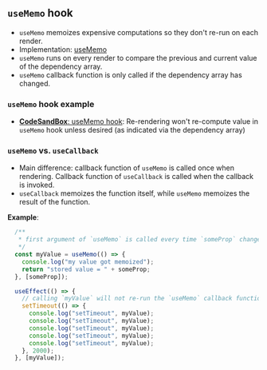 ## `useMemo` hook

- `useMemo` memoizes expensive computations so they don't re-run on each render.
- Implementation: [useMemo](https://github.com/facebook/react/blob/48d475c9ed20ab4344b3f1969716b76d8a476171/packages/react-dom/src/server/ReactPartialRendererHooks.js#L338)
- `useMemo` runs on every render to compare the previous and current value of the dependency array.
- `useMemo` callback function is only called if the dependency array has changed.

### `useMemo` hook example

- [**CodeSandBox**: useMemo hook](https://codesandbox.io/s/21-usememo-u8pxt): Re-rendering won't re-compute value in `useMemo` hook unless desired (as indicated via the dependency array)

### `useMemo` vs. `useCallback`

- Main difference: callback function of `useMemo` is called once when rendering. Callback function of `useCallback` is called when the callback is invoked.
- `useCallback` memoizes the function itself, while `useMemo` memoizes the result of the function.

**Example**:

```ts
  /**
   * first argument of `useMemo` is called every time `someProp` changes
   */
  const myValue = useMemo(() => {
    console.log("my value got memoized");
    return "stored value = " + someProp;
  }, [someProp]);

  useEffect(() => {
    // calling `myValue` will not re-run the `useMemo` callback function
    setTimeout(() => {
      console.log("setTimeout", myValue);
      console.log("setTimeout", myValue);
      console.log("setTimeout", myValue);
      console.log("setTimeout", myValue);
      console.log("setTimeout", myValue);
    }, 2000);
  }, [myValue]);
```